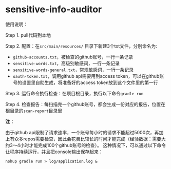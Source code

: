 # sensitive-info-auditor

使用说明：

Step 1. pull代码到本地

Step 2. 配置：在`src/main/resources/` 目录下新建3个txt文件，分别命名为:

- `github-accounts.txt`，被检查的github账号，一行一条记录
- `sensitive-words.txt`，高级别敏感词，一行一条记录
- `sensitive-words-general.txt`，常规敏感词，一行一条记录
- `oauth-token.txt`，调用github api需要用到access token，可以在github账号的设置里自助生成，将准备好的access token放到这个文件里的第一行

Step 3. 运行命令执行检查：在项目根目录，执行以下命令`gradle run`

Step 4. 检查报告：每扫描完一个github账号，都会生成一份对应的报告，位置在根目录的`scan-report`目录里


**注：**

由于github api限制了请求速率，一个账号每小时的请求不能超过5000次，再加上有众多repos需要检查，因此会花费比较长的时间才能完成（经验数据：需要大约3～4小时才能完成100个github账号的检查）。
这种情况下，可以通过以下命令让程序持续运行，并且把console输出保存起来：

`nohup gradle run > log/application.log &`
